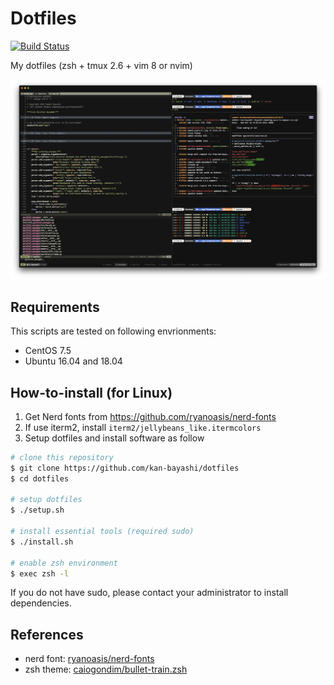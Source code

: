 
# Dotfiles

[![Build Status](https://travis-ci.org/kan-bayashi/dotfiles.svg?branch=master)](https://travis-ci.org/kan-bayashi/dotfiles)

My dotfiles (zsh + tmux 2.6 + vim 8 or nvim)

![](./sample/terminal.png)

## Requirements

This scripts are tested on following envrionments:

- CentOS 7.5
- Ubuntu 16.04 and 18.04

## How-to-install (for Linux)

1. Get Nerd fonts from <https://github.com/ryanoasis/nerd-fonts>
2. If use iterm2, install `iterm2/jellybeans_like.itermcolors`
3. Setup dotfiles and install software as follow

```bash
# clone this repository
$ git clone https://github.com/kan-bayashi/dotfiles
$ cd dotfiles

# setup dotfiles
$ ./setup.sh

# install essential tools (required sudo)
$ ./install.sh

# enable zsh environment
$ exec zsh -l
```

If you do not have sudo, please contact your administrator to install dependencies.

## References

- nerd font: [ryanoasis/nerd-fonts](https://github.com/ryanoasis/nerd-fonts)
- zsh theme: [caiogondim/bullet-train.zsh](https://github.com/caiogondim/bullet-train.zsh)
